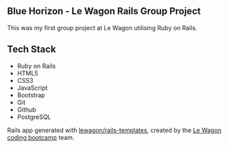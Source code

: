 ## Blue Horizon - Le Wagon Rails Group Project
This was my first group project at Le Wagon utilising Ruby on Rails. 

## Tech Stack
- Ruby on Rails
- HTML5
- CSS3
- JavaScript
- Bootstrap
- Git
- Github
- PostgreSQL

Rails app generated with [lewagon/rails-templates](https://github.com/lewagon/rails-templates), created by the [Le Wagon coding bootcamp](https://www.lewagon.com) team.
